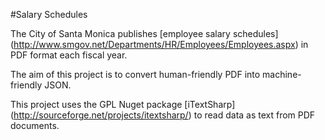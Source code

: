 #Salary Schedules

The City of Santa Monica publishes [employee salary schedules] (http://www.smgov.net/Departments/HR/Employees/Employees.aspx) in PDF format each fiscal year.

The aim of this project is to convert human-friendly PDF into machine-friendly JSON. 

This project uses the GPL Nuget package [iTextSharp] (http://sourceforge.net/projects/itextsharp/) to read data as text from PDF documents.